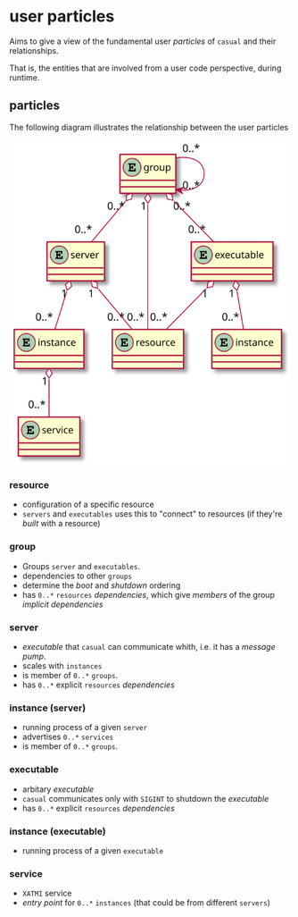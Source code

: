 # user particles

Aims to give a view of the fundamental user _particles_ of `casual` and their relationships.

That is, the entities that are involved from a user code perspective, during runtime.

## particles

The following diagram illustrates the relationship between the user particles 

![particles](diagram/user-particles.svg "particle relationship")

### resource

* configuration of a specific resource
* `servers` and `executables` uses this to "connect" to resources (if they're _built_ with a resource)

### group

* Groups `server` and `executables`. 
* dependencies to other `groups`
* determine the _boot_ and _shutdown_ ordering
* has `0..*` `resources` _dependencies_, which give _members_ of the group _implicit dependencies_


### server

* _executable_ that `casual` can communicate whith, i.e. it has a _message pump_.
* scales with `instances`
* is member of `0..*` `groups`.
* has `0..*` explicit `resources` _dependencies_ 

### instance (server)

* running process of a given `server`
* advertises `0..*` `services`
* is member of `0..*` `groups`.

### executable 

* arbitary _executable_
* `casual` communicates only with `SIGINT` to shutdown the _executable_
* has `0..*` explicit `resources` _dependencies_ 

### instance (executable)

* running process of a given `executable`

### service

* `XATMI` service
* _entry point_ for `0..*` `instances` (that could be from different `servers`)







